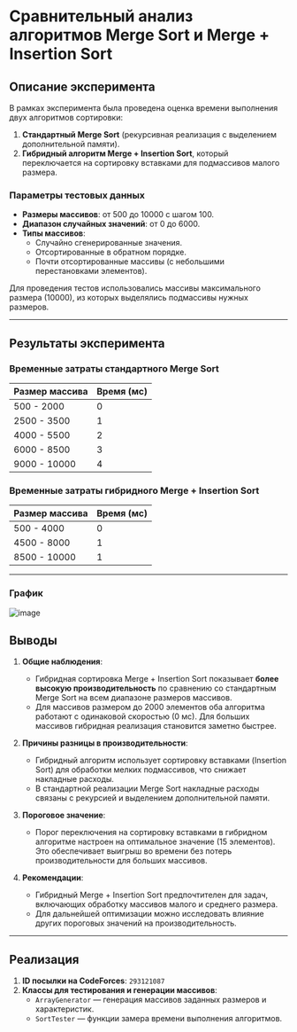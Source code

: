 # Сравнительный анализ алгоритмов Merge Sort и Merge + Insertion Sort

## Описание эксперимента

В рамках эксперимента была проведена оценка времени выполнения двух алгоритмов сортировки:
1. **Стандартный Merge Sort** (рекурсивная реализация с выделением дополнительной памяти).
2. **Гибридный алгоритм Merge + Insertion Sort**, который переключается на сортировку вставками для подмассивов малого размера.

### Параметры тестовых данных
- **Размеры массивов**: от 500 до 10000 с шагом 100.
- **Диапазон случайных значений**: от 0 до 6000.
- **Типы массивов**:
  - Случайно сгенерированные значения.
  - Отсортированные в обратном порядке.
  - Почти отсортированные массивы (с небольшими перестановками элементов).

Для проведения тестов использовались массивы максимального размера (10000), из которых выделялись подмассивы нужных размеров.

---

## Результаты эксперимента

### Временные затраты стандартного Merge Sort
| Размер массива | Время (мс) |
|----------------|------------|
| 500 - 2000     | 0          |
| 2500 - 3500    | 1          |
| 4000 - 5500    | 2          |
| 6000 - 8500    | 3          |
| 9000 - 10000   | 4          |


### Временные затраты гибридного Merge + Insertion Sort
| Размер массива | Время (мс) |
|----------------|------------|
| 500 - 4000     | 0          |
| 4500 - 8000    | 1          |
| 8500 - 10000   | 1          |

---
### График
![image](https://github.com/user-attachments/assets/6b96f94c-a710-455e-90b0-e65ac610ffb6)

## Выводы

1. **Общие наблюдения**:
   - Гибридная сортировка Merge + Insertion Sort показывает **более высокую производительность** по сравнению со стандартным Merge Sort на всем диапазоне размеров массивов.
   - Для массивов размером до 2000 элементов оба алгоритма работают с одинаковой скоростью (0 мс). Для больших массивов гибридная реализация становится заметно быстрее.

2. **Причины разницы в производительности**:
   - Гибридный алгоритм использует сортировку вставками (Insertion Sort) для обработки мелких подмассивов, что снижает накладные расходы.
   - В стандартной реализации Merge Sort накладные расходы связаны с рекурсией и выделением дополнительной памяти.

3. **Пороговое значение**:
   - Порог переключения на сортировку вставками в гибридном алгоритме настроен на оптимальное значение (15 элементов). Это обеспечивает выигрыш во времени без потерь производительности для больших массивов.

4. **Рекомендации**:
   - Гибридный Merge + Insertion Sort предпочтителен для задач, включающих обработку массивов малого и среднего размера.
   - Для дальнейшей оптимизации можно исследовать влияние других пороговых значений на производительность.

---

## Реализация

1. **ID посылки на CodeForces**: `293121087`
2. **Классы для тестирования и генерации массивов**:
   - `ArrayGenerator` — генерация массивов заданных размеров и характеристик.
   - `SortTester` — функции замера времени выполнения алгоритмов.

